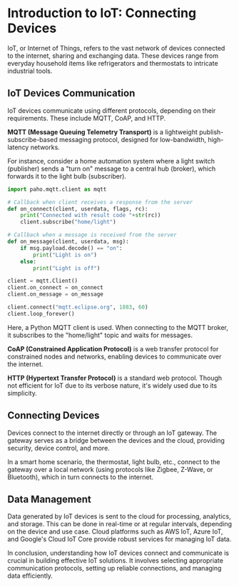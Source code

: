 # Introduction to IoT: Connecting Devices

IoT, or Internet of Things, refers to the vast network of devices connected to the internet, sharing and exchanging data. These devices range from everyday household items like refrigerators and thermostats to intricate industrial tools.

## IoT Devices Communication
IoT devices communicate using different protocols, depending on their requirements. These include MQTT, CoAP, and HTTP.

**MQTT (Message Queuing Telemetry Transport)** is a lightweight publish-subscribe-based messaging protocol, designed for low-bandwidth, high-latency networks. 

For instance, consider a home automation system where a light switch (publisher) sends a "turn on" message to a central hub (broker), which forwards it to the light bulb (subscriber).

```python
import paho.mqtt.client as mqtt

# Callback when client receives a response from the server
def on_connect(client, userdata, flags, rc):
    print("Connected with result code "+str(rc))
    client.subscribe("home/light")

# Callback when a message is received from the server
def on_message(client, userdata, msg):
    if msg.payload.decode() == "on":
        print("Light is on")
    else:
        print("Light is off")

client = mqtt.Client()
client.on_connect = on_connect
client.on_message = on_message

client.connect("mqtt.eclipse.org", 1883, 60)
client.loop_forever()
```
Here, a Python MQTT client is used. When connecting to the MQTT broker, it subscribes to the "home/light" topic and waits for messages.

**CoAP (Constrained Application Protocol)** is a web transfer protocol for constrained nodes and networks, enabling devices to communicate over the internet.

**HTTP (Hypertext Transfer Protocol)** is a standard web protocol. Though not efficient for IoT due to its verbose nature, it's widely used due to its simplicity.

## Connecting Devices

Devices connect to the internet directly or through an IoT gateway. The gateway serves as a bridge between the devices and the cloud, providing security, device control, and more.

In a smart home scenario, the thermostat, light bulb, etc., connect to the gateway over a local network (using protocols like Zigbee, Z-Wave, or Bluetooth), which in turn connects to the internet.

## Data Management

Data generated by IoT devices is sent to the cloud for processing, analytics, and storage. This can be done in real-time or at regular intervals, depending on the device and use case. Cloud platforms such as AWS IoT, Azure IoT, and Google's Cloud IoT Core provide robust services for managing IoT data.

In conclusion, understanding how IoT devices connect and communicate is crucial in building effective IoT solutions. It involves selecting appropriate communication protocols, setting up reliable connections, and managing data efficiently.